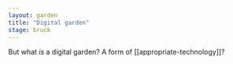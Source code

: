 ```yaml
---  
layout: garden
title: "Digital garden"
stage: bruck
---
```

But what _is_ a digital garden? 
A form of [[appropriate-technology]]?